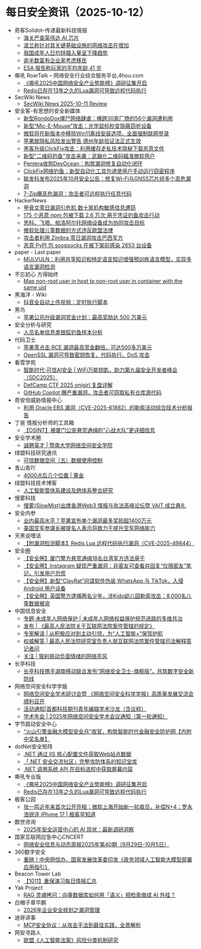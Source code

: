 # 每日安全资讯（2025-10-12）

- 奇客Solidot–传递最新科技情报
  - [海关严查英伟达 AI 芯片](https://www.solidot.org/story?sid=82520)
  - [波兰称针对其关键基础设施的网络攻击在增加](https://www.solidot.org/story?sid=82519)
  - [我国成年人日均锌摄入量呈下降趋势](https://www.solidot.org/story?sid=82518)
  - [逾半数富有企业家考虑移民](https://www.solidot.org/story?sid=82517)
  - [ESA 报告称玩家的平均年龄 41 岁](https://www.solidot.org/story?sid=82516)
- 嘶吼 RoarTalk – 网络安全行业综合服务平台,4hou.com
  - [《嘶吼2025中国网络安全产业势能榜》调研征集开启](https://www.4hou.com/posts/yz3V)
  - [Redis已存在13年之久的Lua漏洞可导致远程代码执行](https://www.4hou.com/posts/rp3w)
- SecWiki News
  - [SecWiki News 2025-10-11 Review](http://www.sec-wiki.com/?2025-10-11)
- 安全客-有思想的安全新媒体
  - [新型RondoDox僵尸网络肆虐：横跨30家厂商的56个漏洞遭利用](https://www.anquanke.com/post/id/312473)
  - [新型“Mic-E-Mouse”攻击：光学鼠标秒变隐蔽窃听设备](https://www.anquanke.com/post/id/312479)
  - [微软将在新版本中移除Win11离线安装选项，全面强制联网登录](https://www.anquanke.com/post/id/312487)
  - [苹果就隐私风险发出警告 德州年龄验证法正式生效](https://www.anquanke.com/post/id/312492)
  - [黑客升级ClickFix攻击：利用缓存走私技术隐秘下载恶意文件](https://www.anquanke.com/post/id/312497)
  - [新型"二维码钓鱼"攻击来袭：武器化二维码瞄准微软用户](https://www.anquanke.com/post/id/312502)
  - [Pentera收购DevOcean：构筑漏洞修复自动化闭环](https://www.anquanke.com/post/id/312509)
  - [ClickFix网络钓鱼：新型自动化工具包诱使用户手动运行窃密程序](https://www.anquanke.com/post/id/312513)
  - [联发科发布2025年10月安全公告：修复Wi-Fi与GNSS芯片组多个高危漏洞](https://www.anquanke.com/post/id/312520)
  - [7-Zip曝高危漏洞：攻击者可远程执行任意代码](https://www.anquanke.com/post/id/312524)
- HackerNews
  - [甲骨文零日漏洞引危机 数十家机构敏感信息遭窃](https://hackernews.cc/archives/61061)
  - [175 个恶意 npm 包被下载 2.6 万次 用于凭证钓鱼攻击行动](https://hackernews.cc/archives/61054)
  - [思科、飞塔、帕洛阿尔托网络设备成为协同攻击目标](https://hackernews.cc/archives/61050)
  - [微软处理儿童数据的方式违反欧盟法律](https://hackernews.cc/archives/61048)
  - [攻击者利用 Zimbra 零日漏洞攻击巴西军方](https://hackernews.cc/archives/61045)
  - [恶意 PyPI 包 soopsocks 在被下架前感染 2653 台设备](https://hackernews.cc/archives/61043)
- paper - Last paper
  - [MULVULN：利用共享知识和特定语言知识增强预训练语言模型，实现多语言漏洞检测](https://paper.seebug.org/3396/)
- 不忘初心 方得始终
  - [Map non-root user in host to non-root user in container with the same uid](http://terenceli.github.io/%E6%8A%80%E6%9C%AF/2025/10/11/identity-usermap)
- 黑海洋 - Wiki
  - [抖音全自动上传视频：定时执行脚本](https://blog.upx8.com/4877)
- 黑鸟
  - [苹果公司升级漏洞赏金计划：最高奖励达 500 万美元](https://mp.weixin.qq.com/s?__biz=MzAxOTM1MDQ1NA==&mid=2451182969&idx=1&sn=fa38934731a92e285cca7c02c4be8bf3)
- 安全分析与研究
  - [人员名单信息类银狐钓鱼样本分析](https://mp.weixin.qq.com/s?__biz=MzA4ODEyODA3MQ==&mid=2247493674&idx=1&sn=1d77e207ffa0f88ebfd14fa1394a1ead)
- 代码卫士
  - [苹果零点击 RCE 漏洞最高赏金翻倍，可达500多万美元](https://mp.weixin.qq.com/s?__biz=MzI2NTg4OTc5Nw==&mid=2247524150&idx=1&sn=d8a315269ae56b881c337f89557f8304)
  - [OpenSSL 漏洞可导致密钥恢复、代码执行、DoS 攻击](https://mp.weixin.qq.com/s?__biz=MzI2NTg4OTc5Nw==&mid=2247524150&idx=2&sn=340e39d88a6552181d0f4433ab94ef67)
- 看雪学苑
  - [智能时代·可信AI安全 | WiFi万能钥匙，助力第九届安全开发者峰会（SDC2025）](https://mp.weixin.qq.com/s?__biz=MjM5NTc2MDYxMw==&mid=2458601701&idx=1&sn=7511a088058bf2ff58c677e0e5e5f7e7)
  - [DefCamp CTF 2025 onigirl 复盘详解](https://mp.weixin.qq.com/s?__biz=MjM5NTc2MDYxMw==&mid=2458601701&idx=2&sn=3fba161d9ba57447d17d2d50128db3e7)
  - [GitHub Copilot 曝严重漏洞，攻击者可窃取私有仓库源代码](https://mp.weixin.qq.com/s?__biz=MjM5NTc2MDYxMw==&mid=2458601701&idx=3&sn=ea899df2ca76b7e80de827c947f156b4)
- 奇安信威胁情报中心
  - [利用 Oracle EBS 漏洞（CVE-2025-61882）的勒索活动综合技术分析报告](https://mp.weixin.qq.com/s?__biz=MzI2MDc2MDA4OA==&mid=2247516258&idx=1&sn=35067a93c015611f3492b7f989480289)
- 丁爸 情报分析师的工具箱
  - [【OSINT】被厦门公安悬赏通缉的“心战大队”更详细信息](https://mp.weixin.qq.com/s?__biz=MzI2MTE0NTE3Mw==&mid=2651152451&idx=1&sn=017b5a3ee78dd477dabb77b510715092)
- 安全学术圈
  - [诚聘英才 | 暨南大学网络空间安全学院](https://mp.weixin.qq.com/s?__biz=MzU5MTM5MTQ2MA==&mid=2247493919&idx=1&sn=f572fe0ef2798ae30b45e371a15aa0c5)
- 绿盟科技研究通讯
  - [可信数据空间（五）数据使用控制](https://mp.weixin.qq.com/s?__biz=MzIyODYzNTU2OA==&mid=2247499123&idx=1&sn=d413dfeb4aa8366f673048742c3aa378)
- 青山青吖
  - [4000点后几个位置 | 黄金](https://mp.weixin.qq.com/s?__biz=MzI5NzAzMDg0NA==&mid=2650698492&idx=1&sn=95c3bb8498385e6134620befb77b9a62)
- 绿盟科技技术博客
  - [人工智能管体系建设及跨体系整合研究](https://blog.nsfocus.net/ai-5/)
- 慢雾科技
  - [慢雾(SlowMist)出席香港Web3 情报与执法高峰论坛暨 VAIT 成立典礼](https://mp.weixin.qq.com/s?__biz=MzU4ODQ3NTM2OA==&mid=2247503483&idx=1&sn=daa85dca30e89b1094411a63389e35b9)
- 安全内参
  - [业内最高水平？苹果宣布单个漏洞最多奖励超1400万元](https://mp.weixin.qq.com/s?__biz=MzI4NDY2MDMwMw==&mid=2247515071&idx=1&sn=313b92caa69fc31f09fcd6e31c75b743)
  - [美国空军参谋长被提名人表示将致力于提升空军网络能力](https://mp.weixin.qq.com/s?__biz=MzI4NDY2MDMwMw==&mid=2247515071&idx=2&sn=0042b66b8dd36baa857d5863839fae22)
- 天黑说嘿话
  - [【附漏洞检测脚本】Redis Lua 远程代码执行漏洞（CVE-2025-49844）](https://mp.weixin.qq.com/s?__biz=MzI5NTQ5MTAzMA==&mid=2247484689&idx=1&sn=073545cac3560faab67fd404335ce5c7)
- 安全圈
  - [【安全圈】厦门警方悬赏通缉18名台湾军方违法骨干](https://mp.weixin.qq.com/s?__biz=MzIzMzE4NDU1OQ==&mid=2652072164&idx=1&sn=69a7cd390c152cc8c48161ce5fff02b3)
  - [【安全圈】Instagram 疑现严重漏洞：非密友可查看并回复“仅限密友”笔记，引发用户恐慌](https://mp.weixin.qq.com/s?__biz=MzIzMzE4NDU1OQ==&mid=2652072164&idx=2&sn=6501a94b6a260073aaaaeca36576e97d)
  - [【安全圈】新型“ClayRat”间谍软件伪装 WhatsApp 与 TikTok，入侵 Android 用户设备](https://mp.weixin.qq.com/s?__biz=MzIzMzE4NDU1OQ==&mid=2652072164&idx=3&sn=a02ac24a8fdfc0fe987b89e31b0a0d64)
  - [【安全圈】英国警方逮捕两名少年，涉Kido幼儿园勒索攻击：8,000名儿童数据被盗](https://mp.weixin.qq.com/s?__biz=MzIzMzE4NDU1OQ==&mid=2652072164&idx=4&sn=9cc6d211f1ee5cb51022e2f57fd01e76)
- 中国信息安全
  - [专题·未成年人网络保护 | 未成年人网络权益保护规范进路的多维共治](https://mp.weixin.qq.com/s?__biz=MzA5MzE5MDAzOA==&mid=2664250846&idx=1&sn=eb1761faafc757aba46afdf6959ab3f2)
  - [发布 | 《最高人民法院关于互联网法院案件管辖的规定》](https://mp.weixin.qq.com/s?__biz=MzA5MzE5MDAzOA==&mid=2664250846&idx=2&sn=78b89cbdc7339ff3c3e677f74568b875)
  - [专家解读 | 从积极应对到主动引领，为“人工智能+”保驾护航](https://mp.weixin.qq.com/s?__biz=MzA5MzE5MDAzOA==&mid=2664250846&idx=3&sn=0dd055e3dfa3cb7cbbe5873ce5db7853)
  - [权威解答 | 最高人民法院研究室负责人就互联网法院案件管辖司法解释答记者问](https://mp.weixin.qq.com/s?__biz=MzA5MzE5MDAzOA==&mid=2664250846&idx=4&sn=15f43662941cfae8b4f207c59a2cfc25)
  - [关注 | 狠刹挑动负面情绪的网络歪风](https://mp.weixin.qq.com/s?__biz=MzA5MzE5MDAzOA==&mid=2664250846&idx=5&sn=26593d90b05c1acb49a56bd21030c1b2)
- 长亭科技
  - [长亭科技携手湖南移动联合发布“网络安全卫士-旗舰版”，共筑数字安全新防线](https://mp.weixin.qq.com/s?__biz=MzIwNDA2NDk5OQ==&mid=2651389765&idx=1&sn=4989866f894c634c64ea05d4b9a98c0e)
- 网络空间安全科学学报
  - [网络空间安全学术研讨会暨 《网络空间安全科学学报》高质量发展交流会顺利召开](https://mp.weixin.qq.com/s?__biz=MzI0NjU2NDMwNQ==&mid=2247506005&idx=1&sn=76f3399b0999a8e3dd1529dd073fd3f8)
  - [活动通知|首都科技期刊青年编辑学术沙龙（含议程）](https://mp.weixin.qq.com/s?__biz=MzI0NjU2NDMwNQ==&mid=2247506005&idx=2&sn=4dec4ddc30a44e626014b5af6b4e11b6)
  - [学术年会 | 2025年网络空间安全学术会议通知（第一轮通知）](https://mp.weixin.qq.com/s?__biz=MzI0NjU2NDMwNQ==&mid=2247506005&idx=3&sn=a644cefa1274c622e204c1d25daa0850)
- 字节跳动安全中心
  - [“火山引擎金融大模型安全月”收官，构筑智能时代金融安全防护网【内附中奖名单】](https://mp.weixin.qq.com/s?__biz=MzUzMzcyMDYzMw==&mid=2247495672&idx=1&sn=bbdf7610ddaacffa1c8cc7916b5a8ac4)
- dotNet安全矩阵
  - [.NET 通过 IIS 核心配置文件获取Web站点数据](https://mp.weixin.qq.com/s?__biz=MzUyOTc3NTQ5MA==&mid=2247500790&idx=1&sn=113fc5d089347492d2cd21cb4ef0745c)
  - [「.NET 安全交流社区」完整攻防体系的知识宝库](https://mp.weixin.qq.com/s?__biz=MzUyOTc3NTQ5MA==&mid=2247500790&idx=2&sn=453a699ac46374f073eb91c385dc6252)
  - [.NET 调用系统 API 在目标进程中获取屏幕内容](https://mp.weixin.qq.com/s?__biz=MzUyOTc3NTQ5MA==&mid=2247500790&idx=3&sn=e80871e9b2b3a13f3605eb2ee85e4317)
- 嘶吼专业版
  - [《嘶吼2025中国网络安全产业势能榜》调研征集开启](https://mp.weixin.qq.com/s?__biz=MzI0MDY1MDU4MQ==&mid=2247584849&idx=1&sn=6fdd22c3cd840fe61b39531184b656fc)
  - [Redis已存在13年之久的Lua漏洞可导致远程代码执行](https://mp.weixin.qq.com/s?__biz=MzI0MDY1MDU4MQ==&mid=2247584849&idx=2&sn=8a392560240f1b87628f698877581c97)
- 极客公园
  - [张一鸣近年来首次公开亮相；微软上海开始新一轮裁员，补偿N+4；罗永浩锐评 iPhone 17 | 极客早知道](https://mp.weixin.qq.com/s?__biz=MTMwNDMwODQ0MQ==&mid=2653088193&idx=1&sn=f84b26fb001f51c2c3f6ea783494bac1)
- 数世咨询
  - [2025年安全运营中心的 AI 现状：最新调研洞察](https://mp.weixin.qq.com/s?__biz=MzkxNzA3MTgyNg==&mid=2247540473&idx=1&sn=d2c6cc2313c0dc35256b8a23d8f0101c)
- 国家互联网应急中心CNCERT
  - [网络安全信息与动态周报2025年第40期（9月29日-10月5日）](https://mp.weixin.qq.com/s?__biz=MzIwNDk0MDgxMw==&mid=2247500709&idx=1&sn=43d0ce9b03c464996bb7e06a15e39bc6)
- 360数字安全
  - [重磅！中央网信办、国家发展改革委印发《政务领域人工智能大模型部署应用指引》](https://mp.weixin.qq.com/s?__biz=MzA4MTg0MDQ4Nw==&mid=2247582354&idx=1&sn=0e9b2c6eb5cbc824a8a20521ece8330e)
- Beacon Tower Lab
  - [【1011】重保演习每日情报汇总](https://mp.weixin.qq.com/s?__biz=MzkyNzcxNTczNA==&mid=2247487836&idx=1&sn=5b5c050ef27e21991b335781a69bf8ed)
- Yak Project
  - [RAG 灵魂拷问：向量数据库如何用「语义」把检索做成 AI 外挂？](https://mp.weixin.qq.com/s?__biz=Mzk0MTM4NzIxMQ==&mid=2247528737&idx=1&sn=7ff28c2b68c7c22aa2c8135d99983444)
- 白帽子章华鹏
  - [2026年企业安全规划之漏洞管理](https://mp.weixin.qq.com/s?__biz=MzIyOTAxOTYwMw==&mid=2650237875&idx=1&sn=a1756b1fc0d03d91a8ff9e469e79411a)
- 迪哥讲事
  - [MCP安全协议：从攻击手法到最佳实践，全景解析](https://mp.weixin.qq.com/s?__biz=MzIzMTIzNTM0MA==&mid=2247498399&idx=1&sn=5496b15f4b36d2e782b1f69878884e24)
- 网安寻路人
  - [欧盟《人工智能法案》风险分类机制研究](https://mp.weixin.qq.com/s?__biz=MzIxODM0NDU4MQ==&mid=2247507892&idx=1&sn=65b92afcdcb096c857e0803e7c2fbdf7)
